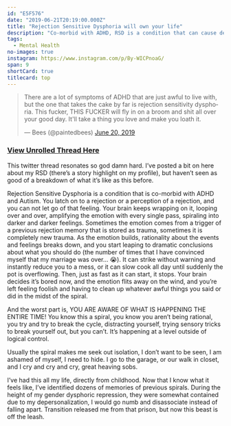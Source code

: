 ```yaml
---
id: "E5F576"
date: "2019-06-21T20:19:00.000Z"
title: "Rejection Sensitive Dysphoria will own your life"
description: "Co-morbid with ADHD, RSD is a condition that can cause debilitating depressive episodes without notice."
tags:
  - Mental Health
no-images: true
instagram: https://www.instagram.com/p/By-WICPnoaG/
span: 9
shortCard: true
titlecard: top
---
```


<blockquote class="twitter-tweet" data-lang="en"><p lang="en" dir="ltr">There are a lot of symptoms of ADHD that are just awful to live with, but the one that takes the cake by far is rejection sensitivity dysphoria. This fucker, THIS FUCKER will fly in on a broom and shit all over your good day. It&#39;ll take a thing you love and make you loath it.</p>&mdash; Bees (@paintedbees) <a href="https://twitter.com/paintedbees/status/1141653591771320320?ref_src=twsrc%5Etfw">June 20, 2019</a></blockquote>
<script async src="https://platform.twitter.com/widgets.js" charset="utf-8"></script>

### [View Unrolled Thread Here](https://threadreaderapp.com/thread/1141653591771320320.html)

This twitter thread resonates so god damn hard. I’ve posted a bit on here about my RSD (there’s a story highlight on my profile), but haven’t seen as good of a breakdown of what it’s like as this before.

Rejection Sensitive Dysphoria is a condition that is co-morbid with ADHD and Autism. You latch on to a rejection or a perception of a rejection, and you can not let go of that feeling. Your brain keeps wrapping on it, looping over and over, amplifying the emotion with every single pass, spiraling into darker and darker feelings. Sometimes the emotion comes from a trigger of a previous rejection memory that is stored as trauma, sometimes it is completely new trauma. As the emotion builds, rationality about the events and feelings breaks down, and you start leaping to dramatic conclusions about what you should do (the number of times that I have convinced myself that my marriage was over... 😭). It can strike without warning and instantly reduce you to a mess, or it can slow cook all day until suddenly the pot is overflowing. Then, just as fast as it can start, it stops. Your brain decides it’s bored now, and the emotion flits away on the wind, and you’re left feeling foolish and having to clean up whatever awful things you said or did in the midst of the spiral.

And the worst part is, YOU ARE AWARE OF WHAT IS HAPPENING THE ENTIRE TIME! You know this a spiral, you know you aren’t being rational, you try and try to break the cycle, distracting yourself, trying sensory tricks to break yourself out, but you can’t. It’s happening at a level outside of logical control.

Usually the spiral makes me seek out isolation, I don’t want to be seen, I am ashamed of myself, I need to hide. I go to the garage, or our walk in closet, and I cry and cry and cry, great heaving sobs.

I’ve had this all my life, directly from childhood. Now that I know what it feels like, I’ve identified dozens of memories of previous spirals. During the height of my gender dysphoric repression, they were somewhat contained due to my depersonalization, I would go numb and disassociate instead of falling apart. Transition released me from that prison, but now this beast is off the leash.
